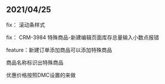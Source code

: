 ## 2021/04/25

fix：    滚动条样式

fix：    CRM-3984  特殊商品-新建编辑页面库存总量输入小数点报错

feature：新建订单添加商品可以添加特殊商品



商品名称标识出特殊商品

优惠价格按照DMC设置的来做